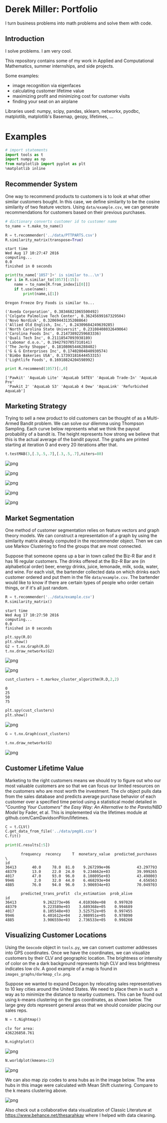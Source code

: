 
# Derek Miller: Portfolio

I turn business problems into math problems and solve them with code.

## Introduction

I solve problems. I am very cool.

This repository contains some of my work in Applied and Computational Mathematics, summer internships, and side projects.

Some examples:
* image recognition via eigenfaces
* calculating customer lifetime value
* maximizing profit and minimizing cost for customer visits
* finding your seat on an airplane

Libraries used: numpy, scipy, pandas, sklearn, networkx, pyodbc, matplotlib, matplotlib's Basemap, geopy, lifetimes, ...

# Examples

```python
# import statements
import tools as t
import numpy as np
from matplotlib import pyplot as plt
%matplotlib inline
```

## Recommender System

One way to recommend products to customers is to look at what other similar customers bought. In this case, we define similarity to be the cosine similarity of two feature vectors. Using `data/example.csv`, we can generate recommendations for customers based on their previous purchases.


```python
# dictionary converts customer id to customer name
to_name = t.make_to_name()

R = t.recommender('../data/PTTPARTS.csv')
R.similarity_matrix(transpose=True)
```

    start time
    Wed Aug 17 10:27:47 2016
    computing...
    0.0
    finished in 0 seconds



```python
print(to_name['1057']+' is similar to...\n')
for i in R.similar_to(1057)[:15]:
    name = to_name[R.from_index[i[0]]]
    if t.use(name):
        print(name,i[1])
```

    Oregon Freeze Dry Foods is similar to...
    
    ('Aveda Corporation', 0.38346821065500492)
    ('Colgate Palmolive Tech Center', 0.36245699167329504)
    ('Novo Nordisk', 0.32069443135208864)
    ('Allied Old English, Inc.', 0.24309684249639285)
    ('North Carolina State Universit', 0.23108408032649064)
    ('Carolina Foods Inc', 0.21473892259683336)
    ('Quali Tech Inc', 0.21118547093938189)
    ('Labomar d.o.o.', 0.19427937057310141)
    ('The Jerky Shoppe', 0.18108065446288402)
    ('G & G Enterprises Inc', 0.17402004840930574)
    ('Bimbo Bakeries USA', 0.17393181644453315)
    ('Lightlife Foods', 0.16918824204598992)



```python
print R.recommend(1057)[:,0]
```

    ['Pawkit' 'AquaLab Lite' 'AquaLab S4TEV' 'AquaLab Trade-In' 'AquaLab Pre'
     'Pawkit 2' 'AquaLab S3' 'AquaLab 4 Dew' 'AquaLink' 'Refurbished AquaLab']


## Marketing Strategy

Trying to sell a new product to old customers can be thought of as a Multi-Armed Bandit problem. We can solve our dilemma using Thompson Sampling. Each curve below represents what we think the payout probability of a bandit is. The height represents how strong we believe that this is the actual average of the bandit payout. The graphs are printed starting at iteration 0 and every 20 iterations after that.


```python
t.testMAB(3,[.3,.5,.7],[.3,.5,.7],niters=80)
```


![png](images/output_8_0.png)



![png](images/output_8_1.png)



![png](images/output_8_2.png)



![png](images/output_8_3.png)



![png](images/output_8_4.png)


## Market Segmentation

One method of customer segmentation relies on feature vectors and graph theory models. We can construct a representation of a graph by using the similarity matrix already computed in the recommender object. Then we can use Markov Clustering to find the groups that are most connected.

Suppose that someone opens up a bar in town called the Biz-R Bar and it has 16 regular customers. The drinks offered at the Biz-R Bar are (in alphabetical order) beer, energy drinks, juice, lemonade, milk, soda, water, and wine. For each visit, the bartender collected data on which drinks each customer ordered and put them in the file `data/example.csv`. The bartender would like to know if there are certain types of people who order certain things, or if it's all just random.


```python
R = t.recommender('../data/example.csv')
R.similarity_matrix()
```

    start time
    Wed Aug 17 10:27:50 2016
    computing...
    0.0
    finished in 0 seconds



```python
plt.spy(R.D)
plt.show()
G2 = t.nx.Graph(R.D)
t.nx.draw_networkx(G2)
```


![png](images/output_11_0.png)



![png](images/output_11_1.png)



```python
cust_clusters = t.markov_cluster_algorithm(R.D,2,2)
```

    0
    25
    50
    75



```python
plt.spy(cust_clusters)
plt.show()
```


![png](images/output_13_0.png)



```python
G = t.nx.Graph(cust_clusters)
```


```python
t.nx.draw_networkx(G)
```


![png](images/output_15_0.png)


## Customer Lifetime Value

Marketing to the right customers means we should try to figure out who our most valuable customers are so that we can focus our limited resources on the customers who are most worth the investment. The clv object pulls data from the sales database and predicts average purchase behavior of each customer over a specified time period using a statistical model detailed in *"Counting Your Customers" the Easy Way: An Alternative to the Pareto/NBD Model* by Fader, et al. This is implemented via the lifetimes module at github.com/CamDavidsonPilon/lifetimes.


```python
C = t.CLV()
C.get_data_from_file('../data/pmg01.csv')
C.fit()
```


```python
print(C.results[:5])
```

           frequency  recency     T  monetary_value  predicted_purchases  \
    id                                                                     
    36413       40.0     78.0  81.0    9.267299e+06            43.297793   
    48379       13.0     22.0  24.0    9.234662e+03            39.999265   
    4017        47.0     93.0  96.0    8.108095e+03            43.498003   
    9946         2.0     32.0  44.0    6.468293e+04             4.656563   
    4885        76.0     94.0  96.0    3.906934e+03            70.049703   
    
           predicted_trans_profit  clv_estimation  prob_alive  
    id                                                         
    36413            9.262273e+06    4.010360e+08    0.997020  
    48379            9.223589e+03    3.689368e+05    0.994689  
    4017             8.105548e+03    3.525752e+05    0.997455  
    9946             6.401612e+04    2.980951e+05    0.978090  
    4885             3.906559e+03    2.736533e+05    0.998260  


## Visualizing Customer Locations

Using the `Geocode` object in `tools.py`, we can convert customer addresses into GPS coordinates. Once we have the coordinates, we can visualize customers by their CLV and geographic location. The brightness or intensity of color on the a dark background represents high CLV and less brightness indicates low clv. A good example of a map is found in `images_graphs/darkmap_clv.png`.

Suppose we wanted to expand Decagon by relocating sales representatives to 10 key cities around the United States. We need to place them in such a way as to minimize the distance to nearby customers. This can be found out using k-means clustering on the gps coordinates, as shown below. The large grey dots represent general areas that we should consider placing our sales reps.


```python
N = t.Nightmap()
```

    clv for area:
    436226858.761



```python
N.nightplot()
```


![png](images/output_21_0.png)



```python
N.worldplot(kmeans=12)
```


![png](images/output_22_0.png)


We can also map zip codes to area hubs as in the image below. The area hubs in this image were calculated with Mean Shift clustering. Compare to the k means clustering above.

![png](images/customers_by_area.png)


Also check out a collaborative data visualization of Classic Literature at https://www.behance.net/thesarahkay where I helped with data cleaning.
